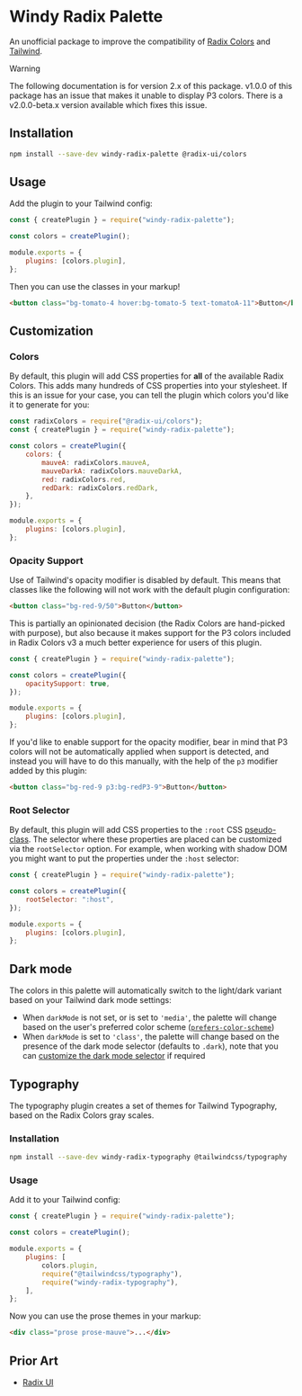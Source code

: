 # Windy Radix Palette

An unofficial package to improve the compatibility of [Radix Colors](https://www.radix-ui.com/colors) and [Tailwind](https://tailwindcss.com/).

> [!WARNING]
> The following documentation is for version 2.x of this package.
> v1.0.0 of this package has an issue that makes it unable to display P3 colors. There is a v2.0.0-beta.x version available which fixes this issue.

## Installation

```sh
npm install --save-dev windy-radix-palette @radix-ui/colors
```

## Usage

Add the plugin to your Tailwind config:

```js
const { createPlugin } = require("windy-radix-palette");

const colors = createPlugin();

module.exports = {
	plugins: [colors.plugin],
};
```

Then you can use the classes in your markup!

```html
<button class="bg-tomato-4 hover:bg-tomato-5 text-tomatoA-11">Button</button>
```

## Customization

### Colors

By default, this plugin will add CSS properties for **all** of the available Radix Colors. This adds many hundreds of CSS properties into your stylesheet. If this is an issue for your case, you can tell the plugin which colors you'd like it to generate for you:

```js
const radixColors = require("@radix-ui/colors");
const { createPlugin } = require("windy-radix-palette");

const colors = createPlugin({
	colors: {
		mauveA: radixColors.mauveA,
		mauveDarkA: radixColors.mauveDarkA,
		red: radixColors.red,
		redDark: radixColors.redDark,
	},
});

module.exports = {
	plugins: [colors.plugin],
};
```

### Opacity Support

Use of Tailwind's opacity modifier is disabled by default. This means that classes like the following will not work with the default plugin configuration:

```html
<button class="bg-red-9/50">Button</button>
```

This is partially an opinionated decision (the Radix Colors are hand-picked with purpose), but also because it makes support for the P3 colors included in Radix Colors v3 a much better experience for users of this plugin.

```js
const { createPlugin } = require("windy-radix-palette");

const colors = createPlugin({
	opacitySupport: true,
});

module.exports = {
	plugins: [colors.plugin],
};
```

If you'd like to enable support for the opacity modifier, bear in mind that P3 colors will not be automatically applied when support is detected, and instead you will have to do this manually, with the help of the `p3` modifier added by this plugin:

```html
<button class="bg-red-9 p3:bg-redP3-9">Button</button>
```

### Root Selector

By default, this plugin will add CSS properties to the `:root` CSS [pseudo-class](https://developer.mozilla.org/en-US/docs/Web/CSS/:root). The selector where these properties are placed can be customized via the `rootSelector` option. For example, when working with shadow DOM you might want to put the properties under the `:host` selector:

```js
const { createPlugin } = require("windy-radix-palette");

const colors = createPlugin({
	rootSelector: ":host",
});

module.exports = {
	plugins: [colors.plugin],
};
```

## Dark mode

The colors in this palette will automatically switch to the light/dark variant based on your Tailwind dark mode settings:

-   When `darkMode` is not set, or is set to `'media'`, the palette will change based on the user's preferred color scheme ([`prefers-color-scheme`](https://developer.mozilla.org/en-US/docs/Web/CSS/@media/prefers-color-scheme))
-   When `darkMode` is set to `'class'`, the palette will change based on the presence of the dark mode selector (defaults to `.dark`), note that you can [customize the dark mode selector](https://tailwindcss.com/docs/dark-mode#customizing-the-class-name) if required

## Typography

The typography plugin creates a set of themes for Tailwind Typography, based on the Radix Colors gray scales.

### Installation

```sh
npm install --save-dev windy-radix-typography @tailwindcss/typography
```

### Usage

Add it to your Tailwind config:

```js
const { createPlugin } = require("windy-radix-palette");

const colors = createPlugin();

module.exports = {
	plugins: [
		colors.plugin,
		require("@tailwindcss/typography"),
		require("windy-radix-typography"),
	],
};
```

Now you can use the prose themes in your markup:

```html
<div class="prose prose-mauve">...</div>
```

## Prior Art

-   [Radix UI](https://github.com/radix-ui)
